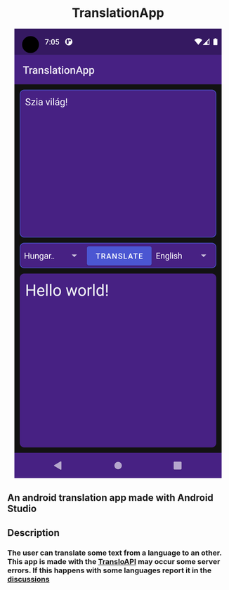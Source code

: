 <h1 align="center">TranslationApp</h1>

<div align="center">
  <img src="app.png" />
</div>

<h2>An android translation app made with Android Studio</h2>

<h2>Description</h2>
<h3>The user can translate some text from a language to an other. <br>
This app is made with the <a href="https://rapidapi.com/armangokka/api/translo/">TransloAPI</a> may occur some server errors. If this happens with some languages report it in the <a href="https://rapidapi.com/armangokka/api/translo/discussions">discussions</a>
</h3>
